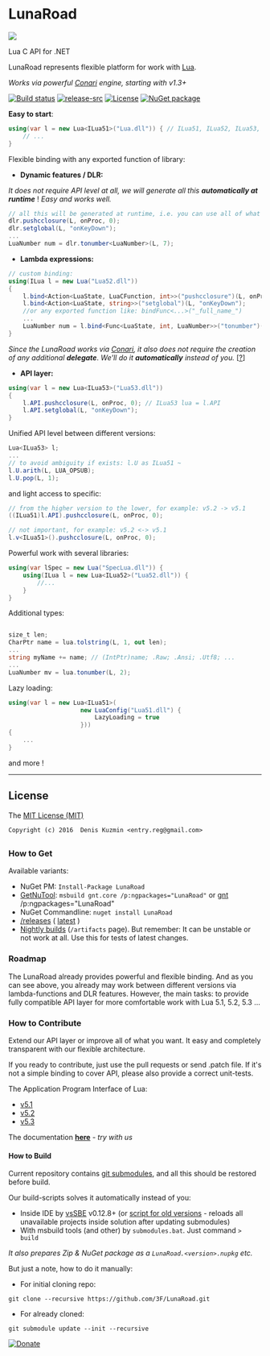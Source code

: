 # LunaRoad

[![](https://raw.githubusercontent.com/3F/LunaRoad/master/LunaRoad/Resources/LunaRoad_v3_96px.png)](https://github.com/3F/LunaRoad/fork)

Lua C API for .NET 

LunaRoad represents flexible platform for work with [Lua](https://www.lua.org).

*Works via powerful [Conari](https://github.com/3F/Conari) engine, starting with v1.3+*

[![Build status](https://ci.appveyor.com/api/projects/status/94y78phdvkoi5oda/branch/master?svg=true)](https://ci.appveyor.com/project/3Fs/lunaroad/branch/master)
[![release-src](https://img.shields.io/github/release/3F/LunaRoad.svg)](https://github.com/3F/LunaRoad/releases/latest)
[![License](https://img.shields.io/badge/License-MIT-74A5C2.svg)](https://github.com/3F/LunaRoad/blob/master/LICENSE)
[![NuGet package](https://img.shields.io/nuget/v/LunaRoad.svg)](https://www.nuget.org/packages/LunaRoad/) 

**Easy to start**:

```csharp
using(var l = new Lua<ILua51>("Lua.dll")) { // ILua51, ILua52, ILua53, ...
    // ...
}
```

Flexible binding with any exported function of library:

* **Dynamic features / DLR:**

*It does not require API level at all, we will generate all this* ***automatically at runtime*** ! *Easy and works well.*

```csharp
// all this will be generated at runtime, i.e. you can use all of what you need from Lua as you like:
dlr.pushcclosure(L, onProc, 0);
dlr.setglobal(L, "onKeyDown");
...
LuaNumber num = dlr.tonumber<LuaNumber>(L, 7);
```

* **Lambda expressions:**

```csharp
// custom binding:
using(ILua l = new Lua("Lua52.dll"))
{
    l.bind<Action<LuaState, LuaCFunction, int>>("pushcclosure")(L, onProc, 0);
    l.bind<Action<LuaState, string>>("setglobal")(L, "onKeyDown");
    //or any exported function like: bindFunc<...>("_full_name_")
    ...
    LuaNumber num = l.bind<Func<LuaState, int, LuaNumber>>("tonumber")(L, 7);
}
```

*Since the LunaRoad works via [Conari](https://github.com/3F/Conari), it also does not require the creation of any additional* ***delegate***. *We'll do it* ***automatically*** *instead of you.* [[?](https://github.com/3F/LunaRoad/wiki/API)]

* **API layer:**

```csharp
using(var l = new Lua<ILua53>("Lua53.dll"))
{
    l.API.pushcclosure(L, onProc, 0); // ILua53 lua = l.API
    l.API.setglobal(L, "onKeyDown");
}
```

Unified API level between different versions:

```csharp
Lua<ILua53> l;
...
// to avoid ambiguity if exists: l.U as ILua51 ~
l.U.arith(L, LUA_OPSUB);
l.U.pop(L, 1);
```

and light access to specific:

```csharp
// from the higher version to the lower, for example: v5.2 -> v5.1
((ILua51)l.API).pushcclosure(L, onProc, 0); 

// not important, for example: v5.2 <-> v5.1
l.v<ILua51>().pushcclosure(L, onProc, 0); 
```

Powerful work with several libraries:

```csharp
using(var lSpec = new Lua("SpecLua.dll")) {
    using(ILua l = new Lua<ILua52>("Lua52.dll")) {
        //...
    }
}
```

Additional types:

```csharp

size_t len;
CharPtr name = lua.tolstring(L, 1, out len);
...
string myName += name; // (IntPtr)name; .Raw; .Ansi; .Utf8; ...
...
LuaNumber mv = lua.tonumber(L, 2);
```

Lazy loading:

```csharp
using(var l = new Lua<ILua51>(
                    new LuaConfig("Lua51.dll") {
                        LazyLoading = true
                    }))
{
    ...
}
```

and more !

----


## License

The [MIT License (MIT)](https://github.com/3F/LunaRoad/blob/master/LICENSE)

```
Copyright (c) 2016  Denis Kuzmin <entry.reg@gmail.com>
```

##

### How to Get

Available variants:

* NuGet PM: `Install-Package LunaRoad`
* [GetNuTool](https://github.com/3F/GetNuTool): `msbuild gnt.core /p:ngpackages="LunaRoad"` or [gnt](https://github.com/3F/GetNuTool/releases/download/v1.5/gnt.bat) /p:ngpackages="LunaRoad"
* NuGet Commandline: `nuget install LunaRoad`
* [/releases](https://github.com/3F/LunaRoad/releases) ( [latest](https://github.com/3F/LunaRoad/releases/latest) )
* [Nightly builds](https://ci.appveyor.com/project/3Fs/LunaRoad/history) (`/artifacts` page). But remember: It can be unstable or not work at all. Use this for tests of latest changes.


### Roadmap

The LunaRoad already provides powerful and flexible binding. And as you can see above, you already may work between different versions via lambda-functions and DLR features.
However, the main tasks: to provide fully compatible API layer for more comfortable work with Lua 5.1, 5.2, 5.3 ...


### How to Contribute

Extend our API layer or improve all of what you want. It easy and completely transparent with our flexible architecture.

If you ready to contribute, just use the pull requests or send .patch file. If it's not a simple binding to cover API, please also provide a correct unit-tests.

The Application Program Interface of Lua:

* [v5.1](https://www.lua.org/manual/5.1/manual.html#3)
* [v5.2](https://www.lua.org/manual/5.2/manual.html#4)
* [v5.3](https://www.lua.org/manual/5.3/manual.html#4)

The documentation **[here](https://github.com/3F/LunaRoad/wiki/API)** - *try with us*

#### How to Build

Current repository contains [git submodules](https://git-scm.com/book/en/Git-Tools-Submodules), and all this should be restored before build.

Our build-scripts solves it automatically instead of you:

* Inside IDE by [vsSBE](https://visualstudiogallery.msdn.microsoft.com/0d1dbfd7-ed8a-40af-ae39-281bfeca2334/) v0.12.8+ (or [script for old versions](https://gist.github.com/3F/a7f8eeb59ade9139d4da4862e03ee225) - reloads all unavailable projects inside solution after updating submodules)
* With msbuild tools (and other) by `submodules.bat`. Just command `> build`

*It also prepares Zip & NuGet package as a `LunaRoad.<version>.nupkg` etc.*

But just a note, how to do it manually:

* For initial cloning repo:

```
git clone --recursive https://github.com/3F/LunaRoad.git
```

* For already cloned:

```
git submodule update --init --recursive
```

[![Donate](https://www.paypalobjects.com/en_US/i/btn/btn_donate_SM.gif)](https://www.paypal.com/cgi-bin/webscr?cmd=_donations&business=entry%2ereg%40gmail%2ecom&lc=US&item_name=3F%2dOpenSource%20%5b%20github%2ecom%2f3F&currency_code=USD&bn=PP%2dDonationsBF%3abtn_donate_SM%2egif%3aNonHosted)
